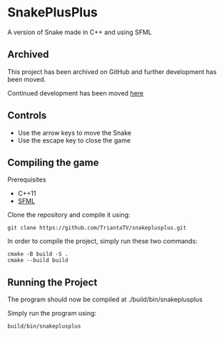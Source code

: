 # SnakePlusPlus
A version of Snake made in C++ and using SFML

## Archived
This project has been archived on GitHub and further development has been moved.

Continued development has been moved [here](https://lab.trianta.dev/Trianta/snakeplusplus)

## Controls
  - Use the arrow keys to move the Snake
  - Use the escape key to close the game

## Compiling the game

Prerequisites
  - C++11
  - [SFML](https://github.com/SFML/SFML)

Clone the repository and compile it using:

    git clone https://github.com/TriantaTV/snakeplusplus.git

In order to compile the project, simply run these two commands:

    cmake -B build -S .
    cmake --build build

## Running the Project
The program should now be compiled at ./build/bin/snakeplusplus

Simply run the program using:

    build/bin/snakeplusplus 
